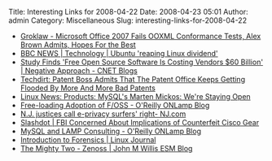 Title: Interesting Links for 2008-04-22
Date: 2008-04-23 05:01
Author: admin
Category: Miscellaneous
Slug: interesting-links-for-2008-04-22

-   [Groklaw - Microsoft Office 2007 Fails OOXML Conformance Tests, Alex
    Brown Admits, Hopes For the
    Best](http://www.groklaw.net/article.php?story=20080421091129596)
-   [BBC NEWS | Technology | Ubuntu 'reaping Linux
    dividend'](http://news.bbc.co.uk/1/hi/technology/7358483.stm)
-   [Study Finds 'Free Open Source Software Is Costing Vendors $60
    Billion' | Negative Approach - CNET
    Blogs](http://www.cnet.com/8301-13846_1-9920202-62.html)
-   [Techdirt: Patent Boss Admits That The Patent Office Keeps Getting
    Flooded By More And More Bad
    Patents](http://techdirt.com/articles/20080418/131942889.shtml)
-   [Linux News: Products: MySQL's Marten Mickos: We're Staying
    Open](http://www.linuxinsider.com/rsstory/62671.html)
-   [Free-loading Adoption of F/OSS - O'Reilly ONLamp
    Blog](http://www.oreillynet.com/onlamp/blog/2008/04/freeloading_adoption_of_foss.html?CMP=OTC-6YE827253101&ATT=Free-loading+Adoption+of+F+OSS)
-   [N.J. justices call e-privacy surfers' right-
    NJ.com](http://www.nj.com/news/ledger/index.ssf?/base/news-13/1208838925176980.xml&coll=1)
-   [Slashdot | FBI Concerned About Implications of Counterfeit Cisco
    Gear](http://hardware.slashdot.org/article.pl?sid=08/04/22/1317212&from=rss)
-   [MySQL and LAMP Consulting - O'Reilly ONLamp
    Blog](http://www.oreillynet.com/onlamp/blog/2008/04/mysql_and_lamp_consulting.html?CMP=OTC-6YE827253101&ATT=MySQL+and+LAMP+Consulting)
-   [Introduction to Forensics | Linux
    Journal](http://www.linuxjournal.com/content/introduction-forensics)
-   [The Mighty Two - Zenoss | John M Willis ESM
    Blog](http://www.johnmwillis.com/groundwork/the-mighty-two-zenoss/)

